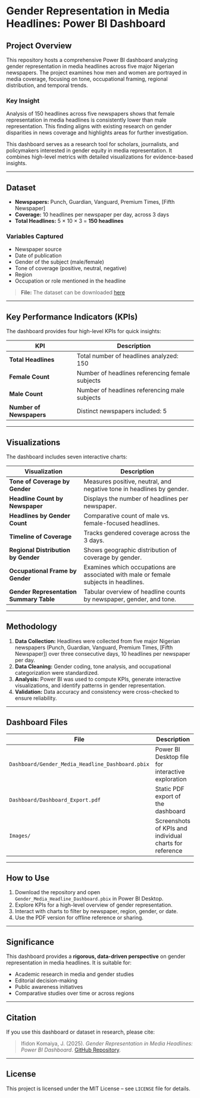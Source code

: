 # Gender Representation in Media Headlines: Power BI Dashboard

## Project Overview
This repository hosts a comprehensive Power BI dashboard analyzing gender representation in media headlines across five major Nigerian newspapers. The project examines how men and women are portrayed in media coverage, focusing on tone, occupational framing, regional distribution, and temporal trends. 

### Key Insight
Analysis of 150 headlines across five newspapers shows that female representation in media headlines is consistently lower than male representation. This finding aligns with existing research on gender disparities in news coverage and highlights areas for further investigation.


This dashboard serves as a research tool for scholars, journalists, and policymakers interested in gender equity in media representation. It combines high-level metrics with detailed visualizations for evidence-based insights.

---

## Dataset
- **Newspapers:** Punch, Guardian, Vanguard, Premium Times, [Fifth Newspaper]  
- **Coverage:** 10 headlines per newspaper per day, across 3 days  
- **Total Headlines:** 5 × 10 × 3 = **150 headlines**  

### Variables Captured
- Newspaper source  
- Date of publication  
- Gender of the subject (male/female)  
- Tone of coverage (positive, neutral, negative)  
- Region  
- Occupation or role mentioned in the headline  

> **File:**
>The dataset can be downloaded [here](https://github.com/Janetkomaiya/E-commerce-Projects/blob/main/Newspaper%20Headlines.csv)


---

## Key Performance Indicators (KPIs)
The dashboard provides four high-level KPIs for quick insights:

| KPI | Description |
|-----|-------------|
| **Total Headlines** | Total number of headlines analyzed: 150 |
| **Female Count** | Number of headlines referencing female subjects |
| **Male Count** | Number of headlines referencing male subjects |
| **Number of Newspapers** | Distinct newspapers included: 5 |

---

## Visualizations
The dashboard includes seven interactive charts:

| Visualization | Description |
|---------------|-------------|
| **Tone of Coverage by Gender** | Measures positive, neutral, and negative tone in headlines by gender. |
| **Headline Count by Newspaper** | Displays the number of headlines per newspaper. |
| **Headlines by Gender Count** | Comparative count of male vs. female-focused headlines. |
| **Timeline of Coverage** | Tracks gendered coverage across the 3 days. |
| **Regional Distribution by Gender** | Shows geographic distribution of coverage by gender. |
| **Occupational Frame by Gender** | Examines which occupations are associated with male or female subjects in headlines. |
| **Gender Representation Summary Table** | Tabular overview of headline counts by newspaper, gender, and tone. |

---

## Methodology
1. **Data Collection:** Headlines were collected from five major Nigerian newspapers (Punch, Guardian, Vanguard, Premium Times, [Fifth Newspaper]) over three consecutive days, 10 headlines per newspaper per day.  
2. **Data Cleaning:** Gender coding, tone analysis, and occupational categorization were standardized.  
3. **Analysis:** Power BI was used to compute KPIs, generate interactive visualizations, and identify patterns in gender representation.  
4. **Validation:** Data accuracy and consistency were cross-checked to ensure reliability.

---

## Dashboard Files
| File | Description |
|------|-------------|
| `Dashboard/Gender_Media_Headline_Dashboard.pbix` | Power BI Desktop file for interactive exploration |
| `Dashboard/Dashboard_Export.pdf` | Static PDF export of the dashboard |
| `Images/` | Screenshots of KPIs and individual charts for reference |

---

## How to Use
1. Download the repository and open `Gender_Media_Headline_Dashboard.pbix` in Power BI Desktop.  
2. Explore KPIs for a high-level overview of gender representation.  
3. Interact with charts to filter by newspaper, region, gender, or date.  
4. Use the PDF version for offline reference or sharing.

---

## Significance
This dashboard provides a **rigorous, data-driven perspective** on gender representation in media headlines. It is suitable for:  
- Academic research in media and gender studies  
- Editorial decision-making  
- Public awareness initiatives  
- Comparative studies over time or across regions  

---

## Citation
If you use this dashboard or dataset in research, please cite:

> Ifidon Komaiya, J. (2025). *Gender Representation in Media Headlines: Power BI Dashboard*. [GitHub Repository](https://github.com/yourusername/gender-media-dashboard).

---

## License
This project is licensed under the MIT License – see `LICENSE` file for details.
